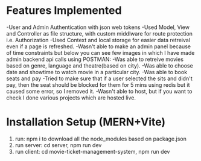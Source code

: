 # Features Implemented
-User and Admin Authentication with json web tokens
-Used Model, View and Controller as file structure, with custom middlware for route protection i.e. Authorization
-Used Context and local storage for easier data retreival even if a page is refreshed.
-Wasn't able to make an admin panel because of time constraints but below you can see few images in which I have made admin backend api calls using POSTMAN:
-Was able to retreive movies based on genre, language and theatre(based on city).
-Was able to choose date and showtime to watch movie in a particular city.
-Was able to book seats and pay 
-Tried to make sure that if a user selected the sits and didn't pay, then the seat should be blocked for them for 5 mins using redis but it caused some error, so I removed it.
-Wasn't able to host, but if you want to check I done various projects which are hosted live.

# Installation Setup (MERN+Vite)
1. run: npm i to download all the node_modules based on package.json
2. run server: cd server, npm run dev
3. run client: cd movie-ticket-management-system, npm run dev
